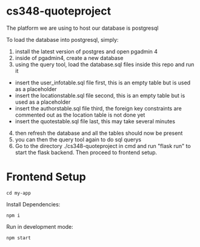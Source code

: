 # cs348-quoteproject
The platform we are using to host our database is postgresql

To load the database into postgresql, simply: 
1. install the latest version of postgres and open pgadmin 4
2. inside of pgadmin4, create a new database 
3. using the query tool, load the database.sql files inside this repo and run it
  - insert the user_infotable.sql file first, this is an empty table but is used as a placeholder
  - insert the locationstable.sql file second, this is an empty table but is used as a placeholder
  - insert the authorstable.sql file third, the foreign key constraints are commented out as the location table is not done yet
  - insert the quotestable.sql file last, this may take several minutes
4. then refresh the database and all the tables should now be present
5. you can then the query tool again to do sql querys
6. Go to the directory ./cs348-quoteproject in cmd and run "flask run" to start the flask backend. Then proceed to frontend setup.

# Frontend Setup

`cd my-app`

Install Dependencies:

`npm i`

Run in development mode:

`npm start`
